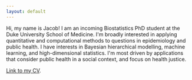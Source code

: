 ```yaml
---
layout: default
---
```


Hi, my name is Jacob! I am an incoming Biostatistics PhD student at the Duke University School of Medicine. I'm broadly interested in applying quantitative and computational methods to questions in epidemiology and public health. I have interests in Bayesian hierarchical modelling, machine learning, and high-dimensional statistics. I'm most driven by applications that consider public health in a social context, and focus on health justice.

[Link to my CV](./assets/CV.pdf).
